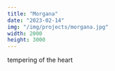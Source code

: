 ```yaml
---
title: "Morgana"
date: "2023-02-14"
img: "/img/projects/morgana.jpg"
width: 2000
height: 3000
---
```


tempering of the heart
